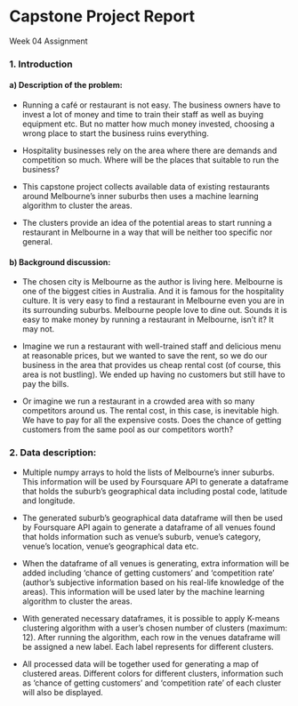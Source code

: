 # Capstone Project Report

Week 04 Assignment

### 1. Introduction

#### a) Description of the problem:

* Running a café or restaurant is not easy. The business owners have to invest a lot of money and time to train their staff as well as buying equipment etc. But no matter how much money invested, choosing a wrong place to start the business ruins everything.

* Hospitality businesses rely on the area where there are demands and competition so much. Where will be the places that suitable to run the business?

* This capstone project collects available data of existing restaurants around Melbourne’s inner suburbs then uses a machine learning algorithm to cluster the areas.

* The clusters provide an idea of the potential areas to start running a restaurant in Melbourne in a way that will be neither too specific nor general. 

#### b) Background discussion:

* The chosen city is Melbourne as the author is living here. Melbourne is one of the biggest cities in Australia. And it is famous for the hospitality culture. It is very easy to find a restaurant in Melbourne even you are in its surrounding suburbs. Melbourne people love to dine out. Sounds it is easy to make money by running a restaurant in Melbourne, isn’t it? It may not.

* Imagine we run a restaurant with well-trained staff and delicious menu at reasonable prices, but we wanted to save the rent, so we do our business in the area that provides us cheap rental cost (of course, this area is not bustling). We ended up having no customers but still have to pay the bills.

* Or imagine we run a restaurant in a crowded area with so many competitors around us. The rental cost, in this case, is inevitable high. We have to pay for all the expensive costs. Does the chance of getting customers from the same pool as our competitors worth?

### 2. Data description:

* Multiple numpy arrays to hold the lists of Melbourne’s inner suburbs. This information will be used by Foursquare API to generate a dataframe that holds the suburb’s geographical data including postal code, latitude and longitude.

* The generated suburb’s geographical data dataframe will then be used by Foursquare API again to generate a dataframe of all venues found that holds information such as venue’s suburb, venue’s category, venue’s location, venue’s geographical data etc.

* When the dataframe of all venues is generating, extra information will be added including ‘chance of getting customers’ and ‘competition rate’ (author’s subjective information based on his real-life knowledge of the areas). This information will be used later by the machine learning algorithm to cluster the areas.

* With generated necessary dataframes, it is possible to apply K-means clustering algorithm with a user’s chosen number of clusters (maximum: 12). After running the algorithm, each row in the venues dataframe will be assigned a new label. Each label represents for different clusters.

* All processed data will be together used for generating a map of clustered areas. Different colors for different clusters, information such as ‘chance of getting customers’ and ‘competition rate’ of each cluster will also be displayed.
